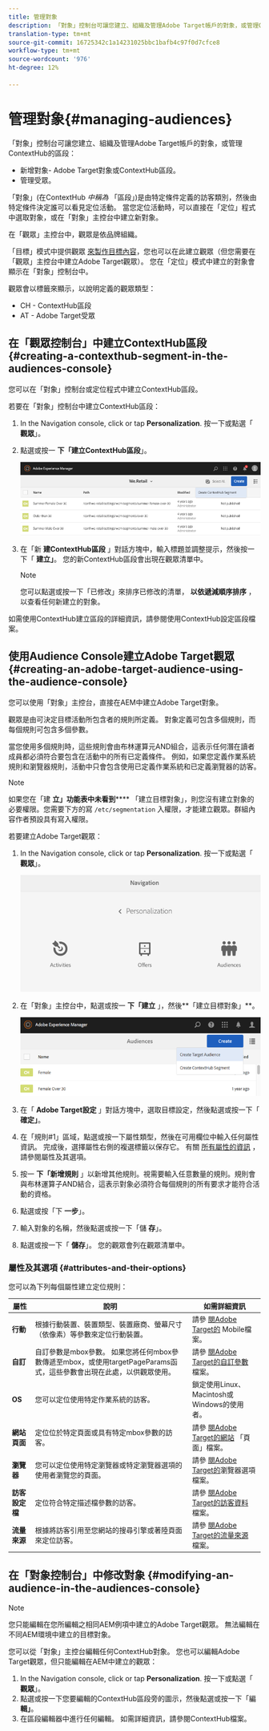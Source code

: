 ```yaml
---
title: 管理對象
description: 「對象」控制台可讓您建立、組織及管理Adobe Target帳戶的對象，或管理ContextHub的區段
translation-type: tm+mt
source-git-commit: 16725342c1a14231025bbc1bafb4c97f0d7cfce8
workflow-type: tm+mt
source-wordcount: '976'
ht-degree: 12%

---
```



# 管理對象{#managing-audiences}

「對象」控制台可讓您建立、組織及管理Adobe Target帳戶的對象，或管理ContextHub的區段：

* 新增對象- Adobe Target對象或ContextHub區段。
* 管理受眾。

「對象」(在ContextHub *中稱為* 「區段」)是由特定條件定義的訪客類別，然後由特定條件決定誰可以看見定位活動。 當您定位活動時，可以直接在「定位」程式中選取對象，或在「對象」主控台中建立新對象。

在「觀眾」主控台中，觀眾是依品牌組織。

「目標」模式中提供觀眾 [來製作目標內容](/help/sites-cloud/authoring/personalization/targeted-content.md)，您也可以在此建立觀眾（但您需要在「觀眾」主控台中建立Adobe Target觀眾）。 您在「定位」模式中建立的對象會顯示在「對象」控制台中。

觀眾會以標籤來顯示，以說明定義的觀眾類型：

* CH - ContextHub區段
* AT - Adobe Target受眾

## 在「觀眾控制台」中建立ContextHub區段 {#creating-a-contexthub-segment-in-the-audiences-console}

您可以在「對象」控制台或定位程式中建立ContextHub區段。

若要在「對象」控制台中建立ContextHub區段：

1. In the Navigation console, click or tap **Personalization**. 按一下或點選「 **觀眾**」。
1. 點選或按一 **下「建立ContextHub區段**」。

   ![建立區段](/help/sites-cloud/authoring/assets/audiences-create-segment.png)

1. 在「新 **建ContextHub區段** 」對話方塊中，輸入標題並調整提示，然後按一下「 **建立」**。 您的新ContextHub區段會出現在觀眾清單中。

   >[!NOTE]
   >
   >您可以點選或按一下「已修改」來排序已修改的清單， **以依遞減順序排序** ，以查看任何新建立的對象。

如需使用ContextHub建立區段的詳細資訊，請參閱使用ContextHub設定區段檔案。 <!--For further detail about creating segments using ContextHub, please see the [Configuring Segmentation with ContextHub](/help/sites-administering/segmentation.md) documentation.-->

## 使用Audience Console建立Adobe Target觀眾 {#creating-an-adobe-target-audience-using-the-audience-console}

您可以使用「對象」主控台，直接在AEM中建立Adobe Target對象。

觀眾是由可決定目標活動所包含者的規則所定義。 對象定義可包含多個規則，而每個規則可包含多個參數。

當您使用多個規則時，這些規則會由布林運算元AND組合，這表示任何潛在讀者成員都必須符合要包含在活動中的所有已定義條件。 例如，如果您定義作業系統規則和瀏覽器規則，活動中只會包含使用已定義作業系統和已定義瀏覽器的訪客。

>[!NOTE]
>
>如果您在「建 **立」功能表中未看到****** 「建立目標對象」，則您沒有建立對象的必要權限。您需要下方的寫 `/etc/segmentation` 入權限，才能建立觀眾。群組內容作者預設具有寫入權限。

若要建立Adobe Target觀眾：

1. In the Navigation console, click or tap **Personalization**. 按一下或點選「 **觀眾**」。

   ![導覽至觀眾](/help/sites-cloud/authoring/assets/audiences-navigation.png)

1. 在「對象」主控台中，點選或按一 **下「建立** 」，然後**「建立目標對象」**。

   ![建立Target對象](/help/sites-cloud/authoring/assets/audiences-create-target.png)

1. 在「 **Adobe Target設定** 」對話方塊中，選取目標設定，然後點選或按一下「 **確定」**。
1. 在「規則#1」區域，點選或按一下屬性類型，然後在可用欄位中輸入任何屬性資訊。 完成後，選擇屬性右側的複選標籤以保存它。 有關 [所有屬性的資訊](#attributes-and-their-options) ，請參閱屬性及其選項。
1. 按一 **下「新增規則** 」以新增其他規則。視需要輸入任意數量的規則。規則會與布林運算子AND結合，這表示對象必須符合每個規則的所有要求才能符合活動的資格。
1. 點選或按「下 **一步**」。
1. 輸入對象的名稱，然後點選或按一下「儲 **存**」。
1. 點選或按一下「 **儲存**」。 您的觀眾會列在觀眾清單中。

### 屬性及其選項 {#attributes-and-their-options}

您可以為下列每個屬性建立定位規則：

| **屬性** | **說明** | **如需詳細資訊** |
|---|---|---|
| **行動** | 根據行動裝置、裝置類型、裝置廠商、螢幕尺寸（依像素）等參數來定位行動裝置。 | 請參 [閱Adobe Target的](https://marketing.adobe.com/resources/help/en_US/target/target/c_mobile.html) Mobile檔案。 |
| **自訂** | 自訂參數是mbox參數。 如果您將任何mbox參數傳遞至mbox，或使用targetPageParams函式，這些參數會出現在此處，以供觀眾使用。 | 請參 [閱Adobe Target的自訂參數](https://marketing.adobe.com/resources/help/en_US/target/target/c_custom_parameters.html) 檔案。 |
| **OS** | 您可以定位使用特定作業系統的訪客。 | 鎖定使用Linux、Macintosh或Windows的使用者。 |
| **網站頁面** | 定位位於特定頁面或具有特定mbox參數的訪客。 | 請參 [閱Adobe Target的網站](https://marketing.adobe.com/resources/help/en_US/target/target/c_site_pages.html) 「頁面」檔案。 |
| **瀏覽器** | 您可以定位使用特定瀏覽器或特定瀏覽器選項的使用者瀏覽您的頁面。 | 請參 [閱Adobe Target的](https://marketing.adobe.com/resources/help/en_US/target/target/c_browser_options.html)瀏覽器選項檔案。 |
| **訪客設定檔** | 定位符合特定描述檔參數的訪客。 | 請參 [閱Adobe Target的訪客資料](https://marketing.adobe.com/resources/help/en_US/target/target/c_visitor_profile.html) 檔案。 |
| **流量來源** | 根據將訪客引用至您網站的搜尋引擎或著陸頁面來定位訪客。 | 請參 [閱Adobe Target的流量來源](https://marketing.adobe.com/resources/help/en_US/target/target/c_traffic_sources.html) 檔案。 |

## 在「對象控制台」中修改對象 {#modifying-an-audience-in-the-audiences-console}

>[!NOTE]
>
>您只能編輯在您所編輯之相同AEM例項中建立的Adobe Target觀眾。 無法編輯在不同AEM環境中建立的目標對象。

您可以從「對象」主控台編輯任何ContextHub對象。 您也可以編輯Adobe Target觀眾，但只能編輯在AEM中建立的觀眾：

1. In the Navigation console, click or tap **Personalization**. 按一下或點選「 **觀眾**」。
1. 點選或按一下您要編輯的ContextHub區段旁的圖示，然後點選或按一下「編 **輯」**。
1. 在區段編輯器中進行任何編輯。 如需詳細資訊，請參閱ContextHub檔案。 <!--See the [ContextHub](/help/sites-administering/contexthub-config.md) documentation for more information.-->
